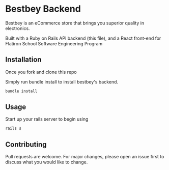 # Bestbey Backend

Bestbey is an eCommerce store that brings you superior quality in electronics.

Built with a Ruby on Rails API backend (this file), and a React front-end for Flatiron School Software Engineering Program


## Installation

Once you fork and clone this repo

Simply run bundle install to install bestbey's backend.

```bash
bundle install
```

## Usage

Start up your rails server to begin using

```bash
rails s
```

## Contributing
Pull requests are welcome. For major changes, please open an issue first to discuss what you would like to change.

<!-- ## License -->

